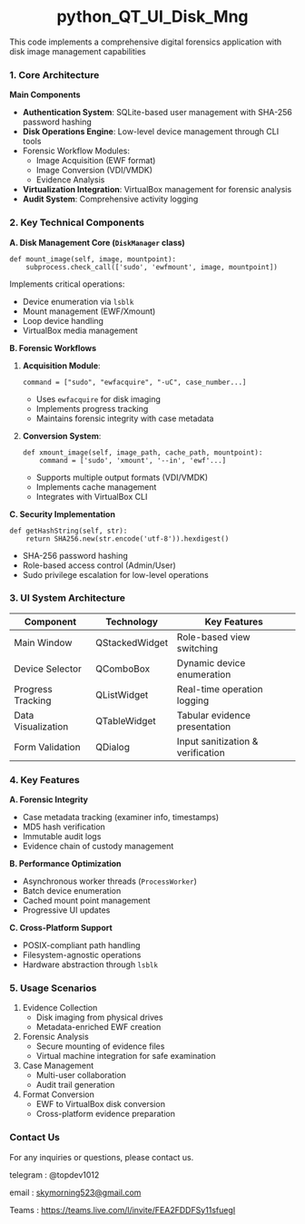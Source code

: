 # 



<div align="center">
   <h1>python_QT_UI_Disk_Mng</h1>
</div>



This code implements a comprehensive digital forensics application with disk image management capabilities

### 1. Core Architecture

**Main Components**

- **Authentication System**: SQLite-based user management with SHA-256 password hashing
- **Disk Operations Engine**: Low-level device management through CLI tools
- Forensic Workflow Modules:
  - Image Acquisition (EWF format)
  - Image Conversion (VDI/VMDK)
  - Evidence Analysis
- **Virtualization Integration**: VirtualBox management for forensic analysis
- **Audit System**: Comprehensive activity logging

### 2. Key Technical Components

**A. Disk Management Core (`DiskManager` class)**

```
def mount_image(self, image, mountpoint):
    subprocess.check_call(['sudo', 'ewfmount', image, mountpoint])
```

Implements critical operations:

- Device enumeration via `lsblk`
- Mount management (EWF/Xmount)
- Loop device handling
- VirtualBox media management

**B. Forensic Workflows**

1. **Acquisition Module**:

   ```
   command = ["sudo", "ewfacquire", "-uC", case_number...]
   ```

   - Uses `ewfacquire` for disk imaging
   - Implements progress tracking
   - Maintains forensic integrity with case metadata

2. **Conversion System**:

   ```
   def xmount_image(self, image_path, cache_path, mountpoint):
       command = ['sudo', 'xmount', '--in', 'ewf'...]
   ```

   - Supports multiple output formats (VDI/VMDK)
   - Implements cache management
   - Integrates with VirtualBox CLI

**C. Security Implementation**

```
def getHashString(self, str):
    return SHA256.new(str.encode('utf-8')).hexdigest()
```

- SHA-256 password hashing
- Role-based access control (Admin/User)
- Sudo privilege escalation for low-level operations

### 3. UI System Architecture

| **Component**      | **Technology** | **Key Features**                  |
| ------------------ | -------------- | --------------------------------- |
| Main Window        | QStackedWidget | Role-based view switching         |
| Device Selector    | QComboBox      | Dynamic device enumeration        |
| Progress Tracking  | QListWidget    | Real-time operation logging       |
| Data Visualization | QTableWidget   | Tabular evidence presentation     |
| Form Validation    | QDialog        | Input sanitization & verification |

### 4. Key Features

**A. Forensic Integrity**

- Case metadata tracking (examiner info, timestamps)
- MD5 hash verification
- Immutable audit logs
- Evidence chain of custody management

**B. Performance Optimization**

- Asynchronous worker threads (`ProcessWorker`)
- Batch device enumeration
- Cached mount point management
- Progressive UI updates

**C. Cross-Platform Support**

- POSIX-compliant path handling
- Filesystem-agnostic operations
- Hardware abstraction through `lsblk`

### 5. Usage Scenarios

1. Evidence Collection
   - Disk imaging from physical drives
   - Metadata-enriched EWF creation
2. Forensic Analysis
   - Secure mounting of evidence files
   - Virtual machine integration for safe examination
3. Case Management
   - Multi-user collaboration
   - Audit trail generation
4. Format Conversion
   - EWF to VirtualBox disk conversion
   - Cross-platform evidence preparation

### 


### **Contact Us**

For any inquiries or questions, please contact us.

telegram : @topdev1012

email :  skymorning523@gmail.com

Teams :  https://teams.live.com/l/invite/FEA2FDDFSy11sfuegI